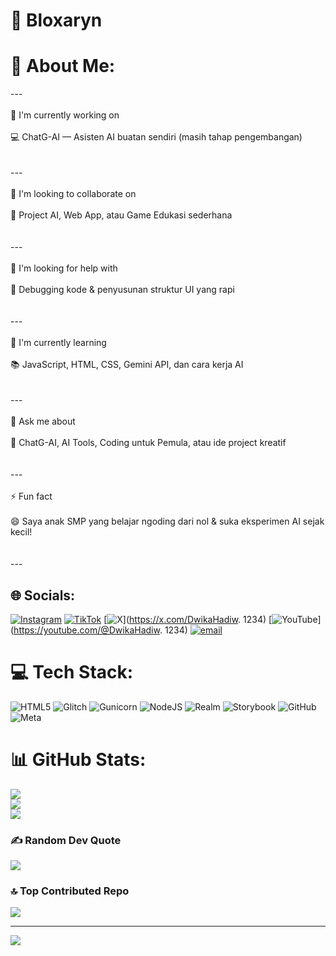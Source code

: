 # 👤 Bloxaryn

# 💫 About Me:
---<br><br>📡 I'm currently working on<br><br>💻 ChatG-AI — Asisten AI buatan sendiri (masih tahap pengembangan)<br><br><br>---<br><br>👯 I'm looking to collaborate on<br><br>🤝 Project AI, Web App, atau Game Edukasi sederhana<br><br><br>---<br><br>🤝 I'm looking for help with<br><br>🐞 Debugging kode & penyusunan struktur UI yang rapi<br><br><br>---<br><br>🌱 I'm currently learning<br><br>📚 JavaScript, HTML, CSS, Gemini API, dan cara kerja AI<br><br><br>---<br><br>💬 Ask me about<br><br>🧠 ChatG-AI, AI Tools, Coding untuk Pemula, atau ide project kreatif<br><br><br>---<br><br>⚡ Fun fact<br><br>😄 Saya anak SMP yang belajar ngoding dari nol & suka eksperimen AI sejak kecil!<br><br><br>---


## 🌐 Socials:
[![Instagram](https://img.shields.io/badge/Instagram-%23E4405F.svg?logo=Instagram&logoColor=white)](https://instagram.com/Bloxaryn) [![TikTok](https://img.shields.io/badge/TikTok-%23000000.svg?logo=TikTok&logoColor=white)](https://tiktok.com/@Bloxaryn) [![X](https://img.shields.io/badge/X-black.svg?logo=X&logoColor=white)](https://x.com/DwikaHadiw. 1234) [![YouTube](https://img.shields.io/badge/YouTube-%23FF0000.svg?logo=YouTube&logoColor=white)](https://youtube.com/@DwikaHadiw. 1234) [![email](https://img.shields.io/badge/Email-D14836?logo=gmail&logoColor=white)](mailto:bloxaryn@gmail.com) 

# 💻 Tech Stack:
![HTML5](https://img.shields.io/badge/html5-%23E34F26.svg?style=for-the-badge&logo=html5&logoColor=white) ![Glitch](https://img.shields.io/badge/glitch-%233333FF.svg?style=for-the-badge&logo=glitch&logoColor=white) ![Gunicorn](https://img.shields.io/badge/gunicorn-%298729.svg?style=for-the-badge&logo=gunicorn&logoColor=white) ![NodeJS](https://img.shields.io/badge/node.js-6DA55F?style=for-the-badge&logo=node.js&logoColor=white) ![Realm](https://img.shields.io/badge/Realm-39477F?style=for-the-badge&logo=realm&logoColor=white) ![Storybook](https://img.shields.io/badge/-Storybook-FF4785?style=for-the-badge&logo=storybook&logoColor=white) ![GitHub](https://img.shields.io/badge/github-%23121011.svg?style=for-the-badge&logo=github&logoColor=white) ![Meta](https://img.shields.io/badge/Meta-%230467DF.svg?style=for-the-badge&logo=Meta&logoColor=white)
# 📊 GitHub Stats:
![](https://github-readme-stats.vercel.app/api?username=BloxarynAI&theme=dark&hide_border=false&include_all_commits=false&count_private=false)<br/>
![](https://nirzak-streak-stats.vercel.app/?user=BloxarynAI&theme=dark&hide_border=false)<br/>
![](https://github-readme-stats.vercel.app/api/top-langs/?username=BloxarynAI&theme=dark&hide_border=false&include_all_commits=false&count_private=false&layout=compact)

### ✍️ Random Dev Quote
![](https://quotes-github-readme.vercel.app/api?type=horizontal&theme=radical)

### 🔝 Top Contributed Repo
![](https://github-contributor-stats.vercel.app/api?username=BloxarynAI&limit=5&theme=dark&combine_all_yearly_contributions=true)

---
[![](https://visitcount.itsvg.in/api?id=BloxarynAI&icon=0&color=0)](https://visitcount.itsvg.in)

<!-- Proudly created with GPRM ( https://gprm.itsvg.in ) -->
